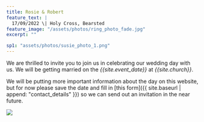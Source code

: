 ```yaml
---
title: Rosie & Robert
feature_text: |
  17/09/2022 \| Holy Cross, Bearsted
feature_image: "/assets/photos/ring_photo_fade.jpg"
excerpt: ""

sp1: "assets/photos/susie_photo_1.png"
---
```


We are thrilled to invite you to join us in celebrating our wedding day with us.
We will be getting married on the _{{site.event_date}}_ at _{{site.church}}_.

We will be putting more important information about the day on this website, but
for now please save the date and fill in [this form]({{ site.baseurl | append: "contact_details" }})
so we can send out an invitation in the near future.

<img
src="{{ page.sp1 | prepend: site.baseurl | replace: '//', '/' }}"
/>
